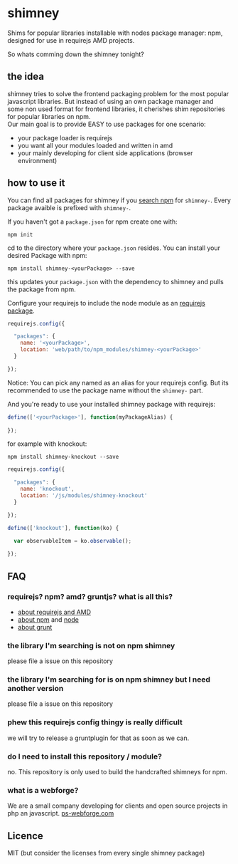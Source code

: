 # shimney

Shims for popular libraries installable with nodes package manager: npm, designed for use in requirejs AMD projects.

So whats comming down the shimney tonight?

## the idea

shimney tries to solve the frontend packaging problem for the most popular javascript libraries. But instead of using an own package manager and some non used format for frontend libraries, it cherishes shim repositories for popular libraries on npm.  
Our main goal is to provide EASY to use packages for one scenario:

  - your package loader is requirejs
  - you want all your modules loaded and written in amd
  - your mainly developing for client side applications (browser environment)

## how to use it

You can find all packages for shimney if you [search npm](https://npmjs.org/search?q=shimney-) for `shimney-`. Every package avaible is prefixed with `shimney-`. 

If you haven't got a `package.json` for npm create one with: 
```
npm init
```

cd to the directory where your `package.json` resides. You can install your desired Package with npm: 

```
npm install shimney-<yourPackage> --save
```

this updates your `package.json` with the dependency to shimney and pulls the package from npm.

Configure your requirejs to include the node module as an [requirejs package](http://requirejs.org/docs/api.html#packages).

```javascript
requirejs.config({

  "packages": {
    name: '<yourPackage>',
    location: 'web/path/to/npm_modules/shimney-<yourPackage>'
  }

});
```

Notice: You can pick any named as an alias for your requirejs config. But its recommended to use the package name without the `shimney-` part.

And you're ready to use your installed shimney package with requirejs:

```javascript
define(['<yourPackage>'], function(myPackageAlias) {
  
});
```

for example with knockout:

```
npm install shimney-knockout --save
```

```javascript
requirejs.config({

  "packages": {
    name: 'knockout',
    location: '/js/modules/shimney-knockout'
  }

});

define(['knockout'], function(ko) {
  
  var observableItem = ko.observable();

});
```

## FAQ

### requirejs? npm? amd? gruntjs? what is all this?

  - [about requirejs and AMD](http://requirejs.org)
  - [about npm](https://npmjs.org) and [node](http://nodejs.org)
  - [about grunt](http://gruntjs.com/)

### the library I'm searching is not on npm shimney

please file a issue on this repository

### the library I'm searching for is on npm shimney but I need another version

please file a issue on this repository

### phew this requirejs config thingy is really difficult

we will try to release a gruntplugin for that as soon as we can.

### do I need to install this repository / module?

no. This repository is only used to build the handcrafted shimneys for npm.

### what is a webforge?

We are a small company developing for clients and open source projects in php an javascript. [ps-webforge.com](http://www.ps-webforge.com)

## Licence

MIT (but consider the licenses from every single shimney package)
